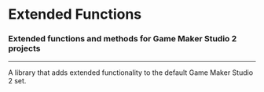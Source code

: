 # Extended Functions
 
### Extended functions and methods for Game Maker Studio 2 projects

------------

A library that adds extended functionality to the default Game Maker Studio 2 set.
